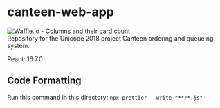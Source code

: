 # canteen-web-app
[![Waffle.io - Columns and their card count](https://badge.waffle.io/djunicode/canteen-automation-web.svg?columns=all)](https://waffle.io/djunicode/canteen-automation-web)
<br>
Repository for the Unicode 2018 project Canteen ordering and queueing system.

React: 16.7.0

## Code Formatting

Run this command in this directory:
`npx prettier --write "**/*.js"`
